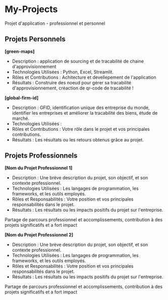 # My-Projects
Projet d'application - professionnel et personnel

## Projets Personnels

**[green-maps]**
- Description : application de sourcing et de tracabilité de chaine d'approvisionnement
- Technologies Utilisées : Python, Excel, Streamlit.
- Rôles et Contributions : Achitecture et devellepement de l'application
- Résultats : Construire des noeud pour gérer sa tracabilité d'approvisionnement, créaction de qr-code de tracabilité !

**[global-firm-id]**
- Description : GFID, identification unique des entreprise du monde, identifier les entreprises et améliorer la tracabilité des biens, étude de marché.
- Technologies Utilisées : 
- Rôles et Contributions : Votre rôle dans le projet et vos principales contributions.
- Résultats : Les résultats ou les retours obtenus grâce au projet.

## Projets Professionnels

**[Nom du Projet Professionnel 1]**
- Description : Une brève description du projet, son objectif, et son contexte professionnel.
- Technologies Utilisées : Les langages de programmation, les frameworks, et les outils employés.
- Rôles et Responsabilités : Votre position et vos principales responsabilités dans le projet.
- Résultats : Les résultats ou les impacts positifs du projet sur l'entreprise.

Partage de parcours professionnel et accomplissements, contribution à des projets significatifs et a fort impact


**[Nom du Projet Professionnel 2]**
- Description : Une brève description du projet, son objectif, et son contexte professionnel.
- Technologies Utilisées : Les langages de programmation, les frameworks, et les outils employés.
- Rôles et Responsabilités : Votre position et vos principales responsabilités dans le projet.
- Résultats : Les résultats ou les impacts positifs du projet sur l'entreprise.

Partage de parcours professionnel et accomplissements, contribution à des projets significatifs et a fort impact
